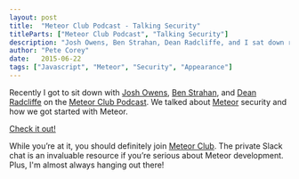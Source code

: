 ```yaml
---
layout: post
title:  "Meteor Club Podcast - Talking Security"
titleParts: ["Meteor Club Podcast", "Talking Security"]
description: "Josh Owens, Ben Strahan, Dean Radcliffe, and I sat down recently and talked shop about Meteor and Meteor security. Be sure to listen!"
author: "Pete Corey"
date:   2015-06-22
tags: ["Javascript", "Meteor", "Security", "Appearance"]
---
```


Recently I got to sit down with [Josh Owens](https://twitter.com/joshowens), [Ben Strahan](https://twitter.com/_benstr), and [Dean Radcliffe](https://twitter.com/chicagogrooves) on the [Meteor Club Podcast](https://podcast.meteorjs.club/). We talked about [Meteor](https://www.meteor.com/) security and how we got started with Meteor.

[Check it out!](https://simplecast.fm/s/27088e1a)

While you’re at it, you should definitely join [Meteor Club](https://www.patreon.com/meteorclub?ty=h). The private Slack chat is an invaluable resource if you’re serious about Meteor development. Plus, I'm almost always hanging out there!
